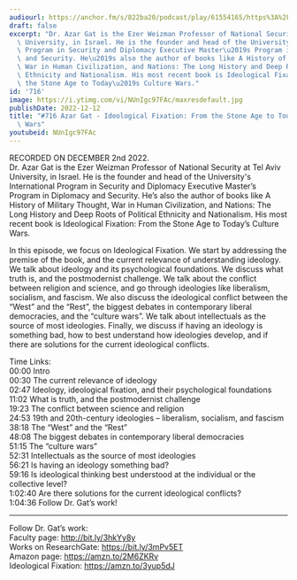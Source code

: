 ```yaml
---
audiourl: https://anchor.fm/s/822ba20/podcast/play/61554165/https%3A%2F%2Fd3ctxlq1ktw2nl.cloudfront.net%2Fstaging%2F2022-11-2%2Fc8c1dc01-33c7-0f1a-e88d-94318d5b6454.m4a
draft: false
excerpt: "Dr. Azar Gat is the Ezer Weizman Professor of National Security at Tel Aviv\
  \ University, in Israel. He is the founder and head of the University's International\
  \ Program in Security and Diplomacy Executive Master\u2019s Program in Diplomacy\
  \ and Security. He\u2019s also the author of books like A History of Military Thought,\
  \ War in Human Civilization, and Nations: The Long History and Deep Roots of Political\
  \ Ethnicity and Nationalism. His most recent book is Ideological Fixation: From\
  \ the Stone Age to Today\u2019s Culture Wars."
id: '716'
image: https://i.ytimg.com/vi/NUnIgc97FAc/maxresdefault.jpg
publishDate: 2022-12-12
title: "#716 Azar Gat - Ideological Fixation: From the Stone Age to Today\u2019s Culture\
  \ Wars"
youtubeid: NUnIgc97FAc
---
```

<div class="timelinks">

RECORDED ON DECEMBER 2nd 2022.  
Dr. Azar Gat is the Ezer Weizman Professor of National Security at Tel Aviv University, in Israel. He is the founder and head of the University's International Program in Security and Diplomacy Executive Master’s Program in Diplomacy and Security. He’s also the author of books like A History of Military Thought, War in Human Civilization, and Nations: The Long History and Deep Roots of Political Ethnicity and Nationalism. His most recent book is Ideological Fixation: From the Stone Age to Today’s Culture Wars.

In this episode, we focus on Ideological Fixation. We start by addressing the premise of the book, and the current relevance of understanding ideology. We talk about ideology and its psychological foundations. We discuss what truth is, and the postmodernist challenge. We talk about the conflict between religion and science, and go through ideologies like liberalism, socialism, and fascism. We also discuss the ideological conflict between the “West” and the “Rest”, the biggest debates in contemporary liberal democracies, and the “culture wars”. We talk about intellectuals as the source of most ideologies. Finally, we discuss if having an ideology is something bad, how to best understand how ideologies develop, and if there are solutions for the current ideological conflicts.

Time Links:  
<time>00:00</time> Intro  
<time>00:30</time> The current relevance of ideology  
<time>02:47</time> Ideology, ideological fixation, and their psychological foundations  
<time>11:02</time> What is truth, and the postmodernist challenge  
<time>19:23</time> The conflict between science and religion  
<time>24:53</time> 19th and 20th-century ideologies – liberalism, socialism, and fascism  
<time>38:18</time> The “West” and the “Rest”  
<time>48:08</time> The biggest debates in contemporary liberal democracies  
<time>51:15</time> The “culture wars”  
<time>52:31</time> Intellectuals as the source of most ideologies  
<time>56:21</time> Is having an ideology something bad?  
<time>59:16</time> Is ideological thinking best understood at the individual or the collective level?  
<time>1:02:40</time> Are there solutions for the current ideological conflicts?  
<time>1:04:36</time> Follow Dr. Gat’s work!

---

Follow Dr. Gat’s work:  
Faculty page: http://bit.ly/3hkYy8y  
Works on ResearchGate: https://bit.ly/3mPv5ET  
Amazon page: https://amzn.to/2M6ZKRv  
Ideological Fixation: https://amzn.to/3yup5dJ
</div>

